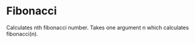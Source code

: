 Fibonacci
=========
Calculates nth fibonacci number. 
Takes one argument n which calculates fibonacci(n).